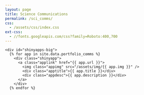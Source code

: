 ```yaml
---
layout: page
title: Science Communications
permalink: /sci_comms/
css:
  - /assets/css/index.css
ext-css:
  - //fonts.googleapis.com/css?family=Roboto:400,700
---
```


  <div id="portfolio_comms">

    <div id="shinyapps-big">
      {% for app in site.data.portfolio_comms %}
	    <div class="shinyapp">
          <a class="applink" href="{{ app.url }}">
            <img class="appimg" src="/assets/img/{{ app.img }}" />
            <div class="apptitle">{{ app.title }}</div>
            <div class="appdesc">{{ app.description }}</div>
          </a>
        </div>
	  {% endfor %}
	
  </div>
</div>


 
